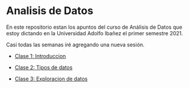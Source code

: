 Analisis de Datos
================

En este repositorio estan los apuntos del curso de Análisis de Datos que
estoy dictando en la Universidad Adolfo Ibañez el primer semestre 2021.

Casi todas las semanas iré agregando una nueva sesión.

  - [Clase 1: Introduccion](../blob/master/Clase1_Introduccion)

  - [Clase 2: Tipos de datos](../blob/master/Clase1_Introduccion)

  - [Clase 3: Exploracion de datos](../blob/master/Clase1_Introduccion)
